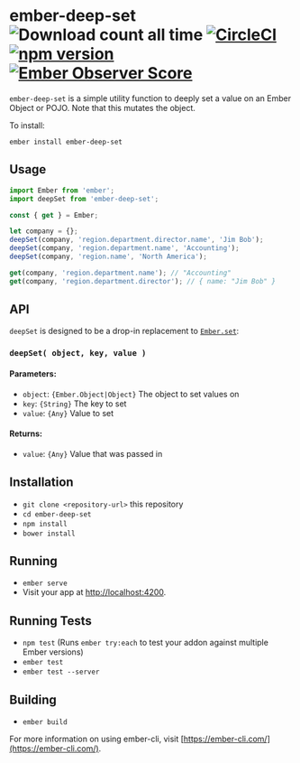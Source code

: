 # ember-deep-set ![Download count all time](https://img.shields.io/npm/dt/ember-deep-set.svg) [![CircleCI](https://circleci.com/gh/poteto/ember-deep-set/tree/master.svg?style=shield)](https://circleci.com/gh/poteto/ember-deep-set) [![npm version](https://badge.fury.io/js/ember-deep-set.svg)](https://badge.fury.io/js/ember-deep-set) [![Ember Observer Score](http://emberobserver.com/badges/ember-deep-set.svg)](http://emberobserver.com/addons/ember-deep-set)

`ember-deep-set` is a simple utility function to deeply set a value on an Ember Object or POJO. Note that this mutates the object.

To install:

```
ember install ember-deep-set
```

## Usage

```js
import Ember from 'ember';
import deepSet from 'ember-deep-set';

const { get } = Ember;

let company = {};
deepSet(company, 'region.department.director.name', 'Jim Bob');
deepSet(company, 'region.department.name', 'Accounting');
deepSet(company, 'region.name', 'North America');

get(company, 'region.department.name'); // "Accounting"
get(company, 'region.department.director'); // { name: "Jim Bob" }
```

## API

`deepSet` is designed to be a drop-in replacement to [`Ember.set`](http://emberjs.com/api/classes/Ember.html#method_set):

### `deepSet( object, key, value )`

#### Parameters:

- `object`: `{Ember.Object|Object}` The object to set values on
- `key`: `{String}` The key to set
- `value`: `{Any}` Value to set

#### Returns:

- `value`: `{Any}` Value that was passed in

## Installation

* `git clone <repository-url>` this repository
* `cd ember-deep-set`
* `npm install`
* `bower install`

## Running

* `ember serve`
* Visit your app at [http://localhost:4200](http://localhost:4200).

## Running Tests

* `npm test` (Runs `ember try:each` to test your addon against multiple Ember versions)
* `ember test`
* `ember test --server`

## Building

* `ember build`

For more information on using ember-cli, visit [https://ember-cli.com/](https://ember-cli.com/).
